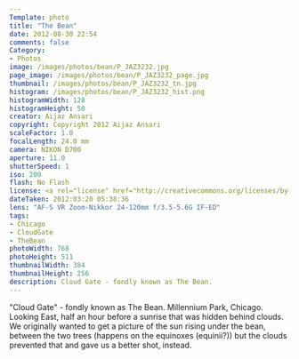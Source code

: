 ```yaml
---
Template: photo
title: "The Bean"
date: 2012-08-30 22:54
comments: false
Category:
- Photos
image: /images/photos/bean/P_JAZ3232.jpg
page_image: /images/photos/bean/P_JAZ3232_page.jpg
thumbnail: /images/photos/bean/P_JAZ3232_tn.jpg
histogram: /images/photos/bean/P_JAZ3232_hist.png
histogramWidth: 128
histogramHeight: 50
creator: Aijaz Ansari
copyright: Copyright 2012 Aijaz Ansari
scaleFactor: 1.0
focalLength: 24.0 mm
camera: NIKON D700
aperture: 11.0
shutterSpeed: 1
iso: 200
flash: No Flash
license: <a rel="license" href="http://creativecommons.org/licenses/by-nc-nd/3.0/deed.en_US"><img alt="Creative Commons License" style="border-width:0" src="http://i.creativecommons.org/l/by-nc-nd/3.0/80x15.png" /></a>
dateTaken: 2012:03:20 05:38:36
lens: "AF-S VR Zoom-Nikkor 24-120mm f/3.5-5.6G IF-ED"
tags:
- Chicago
- CloudGate
- TheBean
photoWidth: 768
photoHeight: 511
thumbnailWidth: 384
thumbnailHeight: 256
description: Cloud Gate - fondly known as The Bean.
---
```


"Cloud Gate" - fondly known as The Bean. Millennium Park, Chicago. Looking
East, half an hour before a sunrise that was hidden behind
clouds.<!-- more --> We originally wanted to get a picture of the sun
rising under the bean, between the two trees (happens on the equinoxes
(equinii?)) but the clouds prevented that and gave us a better shot,
instead. 
